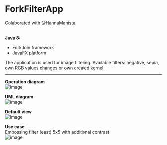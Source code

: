 # ForkFilterApp

Colaborated with @HannaManista<br><br>

<b>Java 8:</b>
* ForkJoin framework
* JavaFX platform

The application is used for image filtering. Available filters: negative, sepia, own RGB values changes or own created kernel.

<hr>

<b>Operation diagram</b><br>
![image](https://user-images.githubusercontent.com/42994172/56434319-6e063480-62d4-11e9-84cd-7bdc26f8ae4b.png)

<b>UML diagram</b><br>
![image](https://user-images.githubusercontent.com/42994172/56434178-d30d5a80-62d3-11e9-80c5-dc177d220ba9.png)

<b>Default view</b><br>
![image](https://user-images.githubusercontent.com/42994172/56434224-018b3580-62d4-11e9-9647-6b2c4ac68228.png)

<b>Use case</b><br>
Embossing filter (east) 5x5 with additional contrast<br>
![image](https://user-images.githubusercontent.com/42994172/56434358-a0179680-62d4-11e9-8278-455a69507f8c.png)
